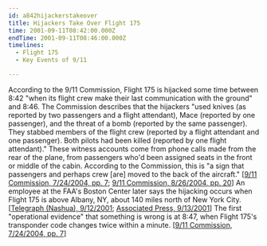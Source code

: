 ```yaml
---
id: a842hijackerstakeover
title: Hijackers Take Over Flight 175
time: 2001-09-11T08:42:00.000Z
endTime: 2001-09-11T08:46:00.000Z
timelines:
  - Flight 175
  - Key Events of 9/11

---
```


According to the 9/11 Commission, Flight 175 is hijacked some time between 8:42 "when its flight crew make their last communication with the ground" and 8:46. The Commission describes that the hijackers "used knives (as reported by two passengers and a flight attendant), Mace (reported by one passenger), and the threat of a bomb (reported by the same passenger). They stabbed members of the flight crew (reported by a flight attendant and one passenger). Both pilots had been killed (reported by one flight attendant)." These witness accounts come from phone calls made from the rear of the plane, from passengers who'd been assigned seats in the front or middle of the cabin. According to the Commission, this is "a sign that passengers and perhaps crew [are] moved to the back of the aircraft." [[9/11 Commission, 7/24/2004, pp. 7][1]; [9/11 Commission, 8/26/2004, pp. 20][2]] An employee at the FAA's Boston Center later says the hijacking occurs when Flight 175 is above Albany, NY, about 140 miles north of New York City. [[Telegraph (Nashua), 9/12/2001][3]; [Associated Press, 9/13/2001][4]] The first "operational evidence" that something is wrong is at 8:47, when Flight 175's transponder code changes twice within a minute. [[9/11 Commission, 7/24/2004, pp. 7][1]]

[1]: https://web.archive.org/web/20041020144854/http://www.decloah.com/mirrors/9-11/911_Report.txt
[2]: https://www.hsdl.org/?view&did=484625
[3]: http://www.nashuatelegraph.com/news/local-news/2011/09/11/as-attacks-unfolded-faa-was-left-guessing/
[4]: https://usatoday30.usatoday.com/news/nation/2001/09/13/investigate-collide.htm
